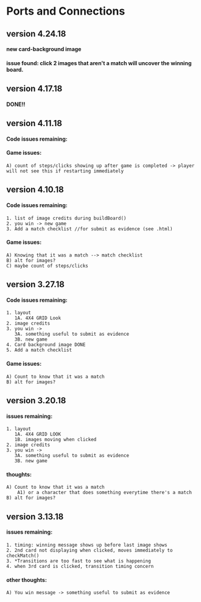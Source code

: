 # Ports and Connections
## version 4.24.18
#### new card-background image
#### issue found: click 2 images that aren't a match will uncover the winning board.

## version 4.17.18
#### DONE!! 

## version 4.11.18
#### Code issues remaining:
#### Game issues:
    A) count of steps/clicks showing up after game is completed -> player will not see this if restarting immediately

## version 4.10.18
#### Code issues remaining:
    1. list of image credits during buildBoard()
    2. you win -> new game
    3. Add a match checklist //for submit as evidence (see .html)
#### Game issues:
    A) Knowing that it was a match --> match checklist
    B) alt for images?
    C) maybe count of steps/clicks 
    
## version 3.27.18
#### Code issues remaining:
    1. layout
       1A. 4X4 GRID Look
    2. image credits
    3. you win -> 
       3A. something useful to submit as evidence
       3B. new game
    4. Card background image DONE
    5. Add a match checklist
    
#### Game issues:
    A) Count to know that it was a match
    B) alt for images?

## version 3.20.18
#### issues remaining:
    1. layout
       1A. 4X4 GRID LOOK
       1B. images moving when clicked
    2. image credits
    3. you win -> 
       3A. something useful to submit as evidence
       3B. new game
#### thoughts:
    A) Count to know that it was a match
        A1) or a character that does something everytime there's a match
    B) alt for images?

## version 3.13.18
#### issues remaining:
    1. timing: winning message shows up before last image shows
    2. 2nd card not displaying when clicked, moves immediately to checkMatch()
    3. *Transitions are too fast to see what is happening
    4. when 3rd card is clicked, transition timing concern
#### other thoughts:
    A) You win message -> something useful to submit as evidence
